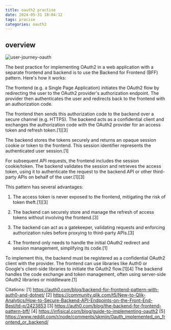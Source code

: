 ```yaml
---
title: oauth2 practise
date: 2024-05-31 18:04:12
tags: pracise
categories: oauth2
---
```


## overview

![user-journey-oauth](/images/security/user-journey-oauth.webp)



The best practice for implementing OAuth2 in a web application with a separate frontend and backend is to use the Backend for Frontend (BFF) pattern. Here's how it works:

The frontend (e.g. a Single Page Application) initiates the OAuth2 flow by redirecting the user to the OAuth2 provider's authorization endpoint. The provider then authenticates the user and redirects back to the frontend with an authorization code.

The frontend then sends this authorization code to the backend over a secure channel (e.g. HTTPS). The backend acts as a confidential client and exchanges the authorization code with the OAuth2 provider for an access token and refresh token.[1][3]

The backend stores the tokens securely and returns an opaque session cookie or token to the frontend. This session identifier represents the authenticated user session.[1]

For subsequent API requests, the frontend includes the session cookie/token. The backend validates the session and retrieves the access token, using it to authenticate the request to the backend API or other third-party APIs on behalf of the user.[1][3]

This pattern has several advantages:

1. The access token is never exposed to the frontend, mitigating the risk of token theft.[1][3]

2. The backend can securely store and manage the refresh of access tokens without involving the frontend.[3]

3. The backend can act as a gatekeeper, validating requests and enforcing authorization rules before proxying to third-party APIs.[3]

4. The frontend only needs to handle the initial OAuth2 redirect and session management, simplifying its code.[1]

To implement this, the backend must be registered as a confidential OAuth2 client with the provider. The frontend can use libraries like Auth0 or Google's client-side libraries to initiate the OAuth2 flow.[1][4] The backend handles the code exchange and token management, often using server-side OAuth2 libraries or middleware.[1]

Citations:
[1] https://auth0.com/blog/backend-for-frontend-pattern-with-auth0-and-dotnet/
[2] https://community.qlik.com/t5/New-to-Qlik-Analytics/How-to-Secure-Backend-API-Endpoints-on-the-Front-End-Best/td-p/2423853
[3] https://auth0.com/blog/the-backend-for-frontend-pattern-bff/
[4] https://infisical.com/blog/guide-to-implementing-oauth2
[5] https://www.reddit.com/r/node/comments/skmjjn/0auth_implemented_on_frontend_or_backend/